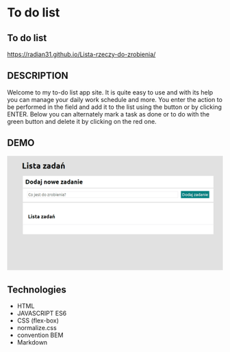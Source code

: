 # To do list
## To do list
https://radian31.github.io/Lista-rzeczy-do-zrobienia/

## DESCRIPTION
Welcome to my to-do list app site. It is quite easy to use and with its help you can manage your daily work schedule and more. You enter the action to be performed in the field and add it to the list using the button or by clicking ENTER. Below you can alternately mark a task as done or to do with the green button and delete it by clicking on the red one.

## DEMO  
![gif](images/Animation.gif)

## Technologies

- HTML
- JAVASCRIPT ES6
- CSS (flex-box)
- normalize.css
- convention BEM
- Markdown
